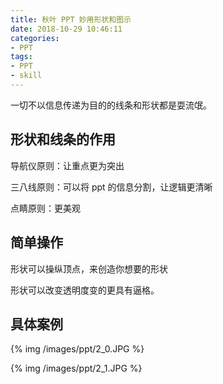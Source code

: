```yaml
---
title: 秋叶 PPT 妙用形状和图示
date: 2018-10-29 10:46:11
categories:
- PPT
tags:
- PPT
- skill
---
```

一切不以信息传递为目的的线条和形状都是耍流氓。

<!-- more -->

## 形状和线条的作用

导航仪原则：让重点更为突出

三八线原则：可以将 ppt 的信息分割，让逻辑更清晰

点睛原则：更美观

## 简单操作

形状可以操纵顶点，来创造你想要的形状

形状可以改变透明度变的更具有逼格。

## 具体案例

{% img /images/ppt/2_0.JPG %}

{% img /images/ppt/2_1.JPG %}



